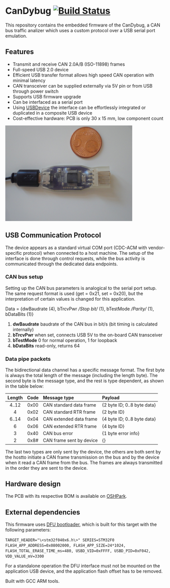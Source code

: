 # CanDybug [![Build Status](https://travis-ci.org/IntergatedCircuits/CanDybugFW.svg?branch=master)](https://travis-ci.org/IntergatedCircuits/CanDybugFW)

This repository contains the embedded firmware of the CanDybug,
a CAN bus traffic analizer which uses a custom protocol over a USB serial port emulation.

## Features

- Transmit and receive CAN 2.0A/B (ISO-11898) frames
- Full-speed USB 2.0 device
- Efficient USB transfer format allows high speed CAN operation with minimal latency
- CAN transceiver can be supplied externally via 5V pin or from USB through power switch
- Supports USB firmware upgrade
- Can be interfaced as a serial port
- Using [USBDevice][USBDevice] the interface can be effortlessly integrated or duplicated in a composite USB device
- Cost-effective hardware: PCB is only 30 x 15 mm, low component count

![Top View](Media/Top.png)

## USB Communication Protocol

The device appears as a standard virtual COM port (CDC-ACM with vendor-specific protocol) when connected to a host machine. 
The setup of the interface is done through control requests, 
while the bus activity is communicated through the dedicated data endpoints.

### CAN bus setup

Setting up the CAN bus parameters is analogical to the serial port setup. The same request format is used
(get = 0x21, set = 0x20), but the interpretation of certain values is changed for this application.

Data = {dwBaudrate (4), bTrcvPwr */Stop bit/* (1), bTestMode */Parity/* (1), bDataBits (1)}

1. **dwBaudrate** baudrate of the CAN bus in bit/s (bit timing is calculated internally)
2. **bTrcvPwr** when set, connects USB 5V to the on-board CAN transceiver
3. **bTestMode** 0 for normal operation, 1 for loopback 
4. **bDataBits** read-only, returns 64

### Data pipe packets

The bidirectional data channel has a specific message format.
The first byte is always the total length of the message (including the length byte).
The second byte is the message type, and the rest is type dependent, as shown in the table below:

| Length | Code | Message type             | Payload |
|:------:|:----:|:-------------------------|:--------|
| 4..12  | 0x00 | CAN standard data frame  | {2 byte ID; 0..8 byte data} |
| 4      | 0x02 | CAN standard RTR frame   | {2 byte ID} |
| 6..14  | 0x04 | CAN extended data frame  | {4 byte ID; 0..8 byte data} |
| 6      | 0x06 | CAN extended RTR frame   | {4 byte ID} |
| 3      | 0x40 | CAN bus error            | {1 byte error info} |
| 2      | 0x8# | CAN frame sent by device | {} |

The last two types are only sent by the device, the others are both sent by the hostto initiate a CAN frame transmission on the bus and by the device when it read a CAN frame from the bus.
The frames are always transmitted in the order they are sent to the device.

## Hardware design

The PCB with its respective BOM is available on [OSHPark][OSHPark].

## External dependencies

This firmware uses [DFU bootloader][DfuBootloader],
which is built for this target with the following parameters:

`TARGET_HEADER="\<stm32f040x6.h\>" SERIES=STM32F0 FLASH_APP_ADDRESS=0x08002000, FLASH_APP_SIZE=24*1024, FLASH_TOTAL_ERASE_TIME_ms=480, USBD_VID=0xFFFF, USBD_PID=0xF042, VDD_VALUE_mV=3300`

For a standalone operation the DFU interface must not be mounted on the application USB device,
and the application flash offset has to be removed.

Built with GCC ARM tools.

[OSHPark]: https://oshpark.com/shared_projects/jVh7PNHF
[STM32_XPD]: https://github.com/IntergatedCircuits/STM32_XPD
[USBDevice]: https://github.com/IntergatedCircuits/USBDevice
[DfuBootloader]: https://github.com/IntergatedCircuits/DfuBootloader
